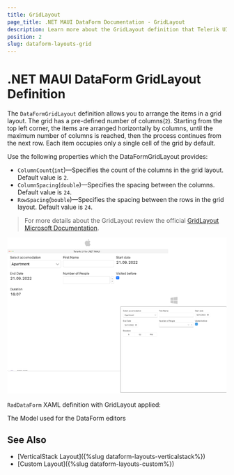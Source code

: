 ```yaml
---
title: GridLayout
page_title: .NET MAUI DataForm Documentation - GridLayout
description: Learn more about the GridLayout definition that Telerik UI for .NET MAUI provides.
position: 2
slug: dataform-layouts-grid
---
```


# .NET MAUI DataForm GridLayout Definition

The `DataFormGridLayout` definition allows you to arrange the items in a grid layout. The grid has a pre-defined number of columns(`2`). Starting from the top left corner, the items are arranged horizontally by columns, until the maximum number of columns is reached, then the process continues from the next row. Each item occupies only a single cell of the grid by default.

Use the following properties which the DataFormGridLayout provides: 

* `ColumnCount`(`int`)&mdash;Specifies the count of the columns in the grid layout. Default value is `2`.
* `ColumnSpacing`(`double`)&mdash;Specifies the spacing between the columns. Default value is `24`.
* `RowSpacing`(`bouble`)&mdash;Specifies the spacing between the rows in the grid layout. Default value is `24`.

> For more details about the GridLayout review the official [GridLayout Microsoft Documentation](https://docs.microsoft.com/en-us/dotnet/maui/user-interface/layouts/grid).

![DataForm Grid Layout Definition](../images/dataform-grid-layout-desktop.png)

`RadDataForm` XAML definition with GridLayout applied:

<snippet id='dataform-layouts-grid'/>

The Model used for the DataForm editors

<snippet id='dataform-editors-model'/>

## See Also

- [VerticalStack Layout]({%slug dataform-layouts-verticalstack%})
- [Custom Layout]({%slug dataform-layouts-custom%})